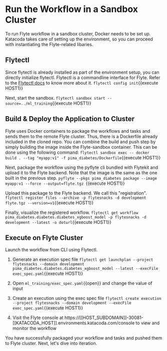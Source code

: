 # Run the Workflow in a Sandbox Cluster

To run Flyte workflow in a sandbox cluster, Docker needs to be set up. Katacoda takes care of setting up the environment, so you can proceed with instantiating the Flyte-related libaries. 

## Flytectl

Since flytectl is already installed as part of the environment setup, you can directly initialize flytectl. Flytectl is a commandline interface for Flyte. Refer to the [Flytectl docs](https://docs.flyte.org/projects/flytectl/en/stable/) to know more about it.
`flytectl config init`{{execute HOST1}}

Next, start the sandbox.
`flytectl sandbox start --source=../ml_training`{{execute HOST1}}

## Build & Deploy the Application to Cluster

Flyte uses Docker containers to package the workflows and tasks and sends them to the remote Flyte cluster. Thus, there is a Dockerfile already included in the cloned repo. You can combine the build and push step by simply building the image inside the Flyte-sandbox container. This can be done using the following command:
`flytectl sandbox exec -- docker build . --tag "myapp:v1" -f pima_diabetes/Dockerfile`{{execute HOST1}}

Next, package the workflow using the pyflyte cli bundled with Flytekit and upload it to the Flyte backend. Note that the image is the same as the one built in the previous step.
`pyflyte --pkgs pima_diabetes package --image myapp:v1 --force --output=flyte.tgz `{{execute HOST1}}

Upload this package to the Flyte backend. We call this "registration".
`flytectl register files --archive -p flytesnacks -d development flyte.tgz --version=v1`{{execute HOST1}}

Finally, visualize the registered workflow.
`flytectl get workflow pima_diabetes.diabetes.diabetes_xgboost_model -p flytesnacks -d development --latest -o doturl`{{execute HOST1}}

## Execute on Flyte Cluster

Launch the workflow from CLI using Flytectl.

1. Generate an execution spec file
`flytectl get launchplan --project flytesnacks --domain development pima_diabetes.diabetes.diabetes_xgboost_model --latest --execFile exec_spec.yaml`{{execute HOST1}}

2. Open `ml_training/exec_spec.yaml`{{open}} and change the value of input

3. Create an execution using the exec spec file
`flytectl create execution --project flytesnacks --domain development --execFile exec_spec.yaml`{{execute HOST1}}

4. Visit the Flyte console at https://[[HOST_SUBDOMAIN]]-30081-[[KATACODA_HOST]].environments.katacoda.com/console to view and monitor the workflow


You have successfully packaged your workflow and tasks and pushed them to Flyte cluster. Next, let's dive into iteration.
